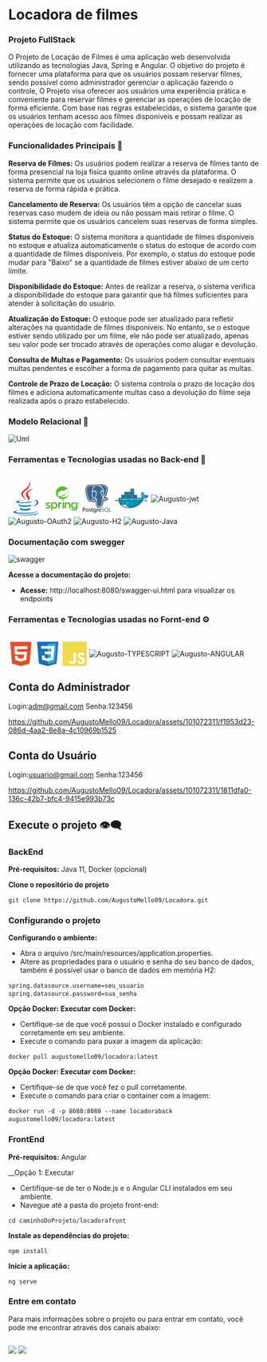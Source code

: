 # Locadora de filmes

### Projeto FullStack

 O Projeto de Locação de Filmes é uma aplicação web desenvolvida utilizando as tecnologias Java, Spring e Angular. O objetivo do projeto é fornecer uma plataforma para que os usuários possam reservar filmes, sendo possível como administrador gerenciar o
 aplicação fazendo o controle, O Projeto visa oferecer aos usuários uma experiência prática e conveniente para reservar filmes e gerenciar as operações de locação de forma eficiente. Com base nas regras estabelecidas, o sistema garante que os usuários tenham acesso aos filmes disponíveis e possam realizar as operações de locação com facilidade.

### Funcionalidades Principais 🎥

__Reserva de Filmes:__ Os usuários podem realizar a reserva de filmes tanto de forma presencial na loja física quanto online através da plataforma. O sistema permite que os usuários selecionem o filme desejado e realizem a reserva de forma rápida e prática.

__Cancelamento de Reserva:__ Os usuários têm a opção de cancelar suas reservas caso mudem de ideia ou não possam mais retirar o filme. O sistema permite que os usuários cancelem suas reservas de forma simples.

__Status do Estoque:__ O sistema monitora a quantidade de filmes disponíveis no estoque e atualiza automaticamente o status do estoque de acordo com a quantidade de filmes disponíveis. Por exemplo, o status do estoque pode mudar para "Baixo" se a quantidade de filmes estiver abaixo de um certo limite.

__Disponibilidade do Estoque:__ Antes de realizar a reserva, o sistema verifica a disponibilidade do estoque para garantir que há filmes suficientes para atender à solicitação do usuário.

__Atualização do Estoque:__ O estoque pode ser atualizado para refletir alterações na quantidade de filmes disponíveis. No entanto, se o estoque estiver sendo utilizado por um filme, ele não pode ser atualizado, apenas seu valor pode ser trocado através de operações como alugar e devolução.

__Consulta de Multas e Pagamento:__ Os usuários podem consultar eventuais multas pendentes e escolher a forma de pagamento para quitar as multas.

__Controle de Prazo de Locação:__ O sistema controla o prazo de locação dos filmes e adiciona automaticamente multas caso a devolução do filme seja realizada após o prazo estabelecido.

### __Modelo__ __Relacional__ 🧱

![Uml](https://github.com/AugustoMello09/cursoSpringBackend/assets/101072311/c5778c17-05e0-46c0-9d9b-97fc6efc2260)

### Ferramentas e Tecnologias usadas no Back-end 🧱
<div style="display: inline_block"><br>

<img align="center" alt="Augusto-Java" height="70" width="70" src="https://github.com/devicons/devicon/blob/master/icons/java/java-original.svg">
<img align="center" alt="Augusto-SpringBoot" height="70" width="70" src="https://raw.githubusercontent.com/devicons/devicon/1119b9f84c0290e0f0b38982099a2bd027a48bf1/icons/spring/spring-original-wordmark.svg">
<img align="center" alt="Augusto-POSTGRESQL" height="60" width="60" src="https://raw.githubusercontent.com/devicons/devicon/1119b9f84c0290e0f0b38982099a2bd027a48bf1/icons/postgresql/postgresql-original-wordmark.svg">
<img align="center" alt="Augusto-Docker" height="70" width="70" src="https://raw.githubusercontent.com/devicons/devicon/1119b9f84c0290e0f0b38982099a2bd027a48bf1/icons/docker/docker-original.svg">
<img align="center" alt="Augusto-jwt" height="70" width="70" src="https://jwt.io/img/logo.svg">
<img align="center" alt="Augusto-OAuth2" height="50" width="50" src="https://oauth.net/images/oauth-2-sm.png">
<img align="center" alt="Augusto-H2" height="50" width="50" src="https://user-images.githubusercontent.com/101072311/200666111-2e4878bb-7d5c-4103-a159-fd00d0855a5d.png">
<img align="center" alt="Augusto-Java" height="40" width="40" src="https://static-00.iconduck.com/assets.00/swagger-icon-512x512-halz44im.png">

</div>

### Documentação com swegger

![swagger](https://github.com/AugustoMello09/Locadora/assets/101072311/e5578773-feff-4de7-93de-19756ed5ec0c)

__Acesse a documentação do projeto:__

- __Acesse:__ http://localhost:8080/swagger-ui.html para visualizar os endpoints

### Ferramentas e Tecnologias usadas no Fornt-end ⚙️
<div style="display: inline_block"><br>

<img align="center" alt="Augusto-HTML" height="50" width="50" src="https://raw.githubusercontent.com/devicons/devicon/1119b9f84c0290e0f0b38982099a2bd027a48bf1/icons/html5/html5-plain.svg">
<img align="center" alt="Augusto-CSS" height="50" width="50" src="https://raw.githubusercontent.com/devicons/devicon/1119b9f84c0290e0f0b38982099a2bd027a48bf1/icons/css3/css3-original.svg">
<img align="center" alt="Augusto-JAVASCRIP" height="50" width="50" src="https://raw.githubusercontent.com/devicons/devicon/1119b9f84c0290e0f0b38982099a2bd027a48bf1/icons/javascript/javascript-plain.svg">
<img align="center" alt="Augusto-TYPESCRIPT" height="60" width="60" src="https://img.icons8.com/?size=512&id=nCj4PvnCO0tZ&format=png">
<img align="center" alt="Augusto-ANGULAR" height="50" width="50" src="https://raw.githubusercontent.com/get-icon/geticon/fc0f660daee147afb4a56c64e12bde6486b73e39/icons/angular-icon.svg">

</div> 

## Conta do Administrador 

Login:adm@gmail.com Senha:123456

https://github.com/AugustoMello09/Locadora/assets/101072311/f1953d23-086d-4aa2-8e8a-4c10969b1525

## Conta do Usuário

Login:usuario@gmail.com Senha:123456

https://github.com/AugustoMello09/Locadora/assets/101072311/1811dfa0-136c-42b7-bfc4-9415e993b73c

## Execute o projeto 👁‍🗨

### BackEnd

__Pré-requisitos:__ Java 11, Docker (opcional)

__Clone o repositório do projeto__

~~~~~~
git clone https://github.com/AugustoMello09/Locadora.git
~~~~~~

### Configurando o projeto

__Configurando o ambiente:__

- Abra o arquivo /src/main/resources/application.properties.
- Altere as propriedades para o usuário e senha do seu banco de dados, também é possível usar o banco de dados em memória H2:

~~~~~~
spring.datasource.username=seu_usuario
spring.datasource.password=sua_senha
~~~~~~

__Opção Docker: Executar com Docker:__

- Certifique-se de que você possui o Docker instalado e configurado corretamente em seu ambiente.
- Execute o comando para puxar a imagem da aplicação:

~~~~~~
docker pull augustomello09/locadora:latest
~~~~~~

__Opção Docker: Executar com Docker:__

- Certifique-se de que você fez o pull corretamente.
- Execute o comando para criar o container com a imagem:

~~~~~~
docker run -d -p 8080:8080 --name locadoraback augustomello09/locadora:latest
~~~~~~

### FrontEnd

__Pré-requisitos:__ Angular 

__Opção 1: Executar 

- Certifique-se de ter o Node.js e o Angular CLI instalados em seu ambiente.
- Navegue até a pasta do projeto front-end:

~~~~~~
cd caminhoDoProjeto/locadorafront
~~~~~~

__Instale as dependências do projeto:__

~~~~~~
npm install
~~~~~~

__Inicie a aplicação:__

~~~~~~
ng serve
~~~~~~

### Entre em contato  

Para mais informações sobre o projeto ou para entrar em contato, você pode me encontrar através dos canais abaixo:

<div style="display: flex">

  <a href="https://www.linkedin.com/in/jos%C3%A9-augusto-mello-794a94234" target="_blank"><img src="https://img.shields.io/badge/-LinkedIn-%230077B5?style=for-the-badge&logo=linkedin&logoColor=white" target="_blank"></a>
 <a href="mailto:joseaugusto.Mello01@gmail.com" target="_blank"><img src="https://img.shields.io/badge/Gmail-D14836?style=for-the-badge&logo=gmail&logoColor=white" target="_blank"></a>   

</div>


